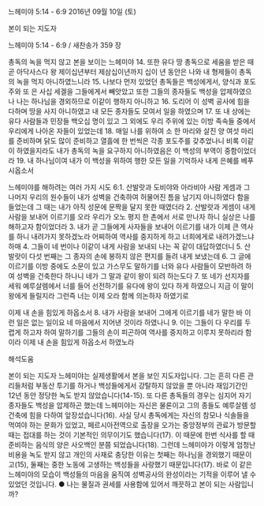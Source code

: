 느헤미야 5:14 - 6:9 
2016년 09월 10일 (토)

본이 되는 지도자



느헤미야 5:14 - 6:9 / 새찬송가 359 장


총독의 녹을 먹지 않고 본을 보이는 느헤미야
14. 또한 유다 땅 총독으로 세움을 받은 때 곧 아닥사스다 왕 제이십년부터 제삼십이년까지 십이 년 동안은 나와 내 형제들이 총독의 녹을 먹지 아니하였느니라 
15. 나보다 먼저 있었던 총독들은 백성에게서, 양식과 포도주와 또 은 사십 세겔을 그들에게서 빼앗았고 또한 그들의 종자들도 백성을 압제하였으나 나는 하나님을 경외하므로 이같이 행하지 아니하고 
16. 도리어 이 성벽 공사에 힘을 다하며 땅을 사지 아니하였고 내 모든 종자들도 모여서 일을 하였으며 
17. 또 내 상에는 유다 사람들과 민장들 백오십 명이 있고 그 외에도 우리 주위에 있는 이방 족속들 중에서 우리에게 나아온 자들이 있었는데 
18. 매일 나를 위하여 소 한 마리와 살진 양 여섯 마리를 준비하며 닭도 많이 준비하고 열흘에 한 번씩은 각종 포도주를 갖추었나니 비록 이같이 하였을지라도 내가 총독의 녹을 요구하지 아니하였음은 이 백성의 부역이 중함이었더라 
19. 내 하나님이여 내가 이 백성을 위하여 행한 모든 일을 기억하사 내게 은혜를 베푸시옵소서 

느헤미야를 해하려는 여러 가지 시도
6:1. 산발랏과 도비야와 아라비아 사람 게셈과 그 나머지 우리의 원수들이 내가 성벽을 건축하여 허물어진 틈을 남기지 아니하였다 함을 들었는데 그 때는 내가 아직 성문에 문짝을 달지 못한 때였더라 
2. 산발랏과 게셈이 내게 사람을 보내어 이르기를 오라 우리가 오노 평지 한 촌에서 서로 만나자 하니 실상은 나를 해하고자 함이었더라 
3. 내가 곧 그들에게 사자들을 보내어 이르기를 내가 이제 큰 역사를 하니 내려가지 못하겠노라 어찌하여 역사를 중지하게 하고 너희에게로 내려가겠느냐 하매 
4. 그들이 네 번이나 이같이 내게 사람을 보내되 나는 꼭 같이 대답하였더니 
5. 산발랏이 다섯 번째는 그 종자의 손에 봉하지 않은 편지를 들려 내게 보냈는데 
6. 그 글에 이르기를 이방 중에도 소문이 있고 가스무도 말하기를 너와 유다 사람들이 모반하려 하여 성벽을 건축한다 하나니 네가 그 말과 같이 왕이 되려 하는도다 
7. 또 네가 선지자를 세워 예루살렘에서 너를 들어 선전하기를 유다에 왕이 있다 하게 하였으니 지금 이 말이 왕에게 들릴지라 그런즉 너는 이제 오라 함께 의논하자 하였기로 

이제 내 손을 힘있게 하옵소서
8. 내가 사람을 보내어 그에게 이르기를 네가 말한 바 이런 일은 없는 일이요 네 마음에서 지어낸 것이라 하였나니 
9. 이는 그들이 다 우리를 두렵게 하고자 하여 말하기를 그들의 손이 피곤하여 역사를 중지하고 이루지 못하리라 함이라 이제 내 손을 힘있게 하옵소서 하였노라

해석도움





본이 되는 지도자 
느헤미야는 실제생활에서 본을 보인 지도자입니다. 그는 흔히 다른 관리들처럼 부동산 투기를 하거나 백성들에게서 강탈하지 않았을 뿐 아니라 재임기간인 12년 동안 정당한 녹도 받지 않았습니다(14-15). 또 다른 총독들의 경우는 심지어 자기 종자들도 백성을 압제하곤 했는데 느헤미야는 자신은 물론이고 그의 종들도 예루살렘 성 건축에 힘을 다하여 앞장섰습니다(16). 사실 당시 총독에게는 자신의 참모나 식솔들을 먹여야 하는 문화가 있었고, 페르시아전역으로 출장을 오가는 중앙정부의 관료가 방문할 때는 접대를 하는 것이 기본적인 의무이기도 했습니다(17). 이 때문에 한번 식사를 할 때 준비하는 음식의 양은 사오백인 분쯤 되었습니다(18). 그런데 느헤미야가 이렇게 엄청난 비용을 녹도 받지 않고 개인의 사재로 충당한 이유는 첫째는 하나님을 경외했기 때문이고(15), 둘째는 중한 노동에 고생하는 백성들을 사랑했기 때문입니다(17). 바로 이 같은 느헤미야의 모습이 백성들의 마음을 움직여 성벽공사의 완성이라는 기적을 이루어 낼 수 있었던 것입니다.
● 나는 물질과 권세를 사용함에 있어서 깨끗하고 본이 되는 사람입니까?